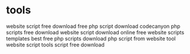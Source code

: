 # tools
 website script free download free php script download codecanyon php scripts free download website script download online free website scripts templates best free php scripts download php script from website tool website script tools script free download
